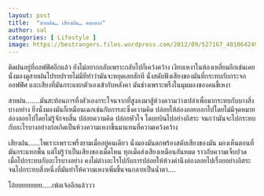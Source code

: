 ```yaml
---
layout: post
title:  "สายฝน… เสียงฝน… คนเหงา"
author: sal
categories: [ Lifestyle ]
image: https://bestrangers.files.wordpress.com/2012/09/527167_4010642496941_941999808_n.jpg
---
```


ติดฝนอยู่ที่ออฟฟิศอีกแล้ว ยังไม่อยากกลับเพราะกลับไปก็เคว้งคว้าง เงียบเหงาในห้องเหลี่ยมอีกเช่นเคย นั่งมองดูสายฝนโปรยปรายไม่มีทีท่าว่ามันจะหยุดเลยสักที นั่งสดับฟังเสียงของมันที่กระทบกับกระจกออฟฟิศ และเสียงที่มันกระแทกตัวเองเข้ากับหลังคา มันช่างเพราะพริ้งในมุมมองของคนขี้เหงา

สายฝน…….มันสะท้อนการทิ้งตัวเองกระโจนจากที่สูงลงมาสู้ห้วงความว่างเปล่าเพื่อมากระทบกับบางสิ่งบางอย่าง ยิ่งนั่งมองมันก็เหมือนเฉกเช่นกับการละซึ่งความคิด ปล่อยให้ล่องลอยออกไปโดยไม่มีจุดหมายล่องลอยไปโดยไม่รู้จักจบสิ้น ปล่อยความคิด ปล่อยหัวใจ โดบยบินไปอย่างอิสระ จนกว่ามันจะไปกระทบกับอะไรบางอย่างก่อเกิดเป็นห้วงความเหงาขึ้นมาแทนที่ความเคว้งคว้าง

เสียงฝน……ไพเราะเพราะพริ้งยามเมื่ออยู่คนเดียว นั่งมองมันตกพร้องสดับเสียงของมัน มองเห็นตอนที่มันกระแทกพื้น แต่ไม่รู้ว่าเป็นเสียงของเม็ดไหน ทุกเม็ดส่งเสียงเหมือนกันหมด ราวกับความเจ็บปวดเมื่อไปกระทบกับอะไรบางอย่าง คงไม่ต่างอะไรไปกับการปล่อยให้ห้วงคำนึงล่องลอยไปเรื่อยอย่างอิสระจนไปกระทบสิ่งหนึ่งที่มันทำให้ความเหงาเพิ่มขึ้นจนกลายเป็นน้ำตา….

โอ้ยยยยยยยย…..เพ้อเจ้ออีกแล้ววว

